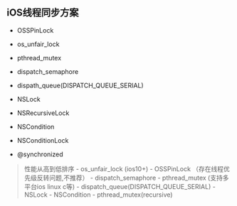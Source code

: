 

## iOS线程同步方案

- OSSPinLock

- os_unfair_lock

- pthread_mutex

- dispatch_semaphore

- dispath_queue(DISPATCH_QUEUE_SERIAL)

- NSLock

- NSRecursiveLock

- NSCondition

- NSConditionLock

- @synchronized

>   性能从高到低排序
    - os_unfair_lock (ios10+)
    - OSSPinLock （存在线程优先级反转问题,不推荐）
    - dispatch_semaphore
    - pthread_mutex (支持多平台ios linux c等)
    - dispatch_queue(DISPATCH_QUEUE_SERIAL)
    - NSLock
    - NSCondition
    - pthread_mutex(recursive)
